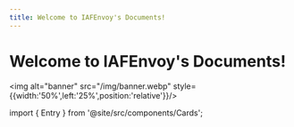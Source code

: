 ```yaml
---
title: Welcome to IAFEnvoy's Documents!
---
```


# Welcome to IAFEnvoy's Documents!

<img alt="banner" src="/img/banner.webp" style={{width:'50%',left:'25%',position:'relative'}}/>

import { Entry } from '@site/src/components/Cards';

<section class="projects">
    <div class="projectsContainer" style={{display:'grid',gridTemplateColumns: '1fr 1fr'}}>
        <Entry link="/docs/library/annotation-lib" name="Annotation Lib" content="Simplify your registration with annotation powered system."/>
        <Entry link="/docs/library/jupiter" name="Jupiter" content="A powerful, auto sync config library."/>
        <Entry link="/docs/library/neptune" name="Neptune" content="Fully utilized toolkit for x-plat developing mods."/>
        <Entry link="/docs/library/uranus" name="Uranus" content="Animation engine provider and more utilities for Fabric."/>
        <Entry link="/docs/mod/avaritia-reborn" name="Avaritia Reborn" content="The fabric version of Avaritia Mod."/>
        <Entry link="/docs/mod/rainimator-mod" name="Rainimator Mod" content="Secondary creation of Rainimator Minecraft Animation."/>
		<Entry link="/docs/mod/ice-and-fire-ce" name="Ice And Fire: Community Edition" content="Fork of the popular Ice And Fire mod for Fabric, NeoForge and Forge, aimed at fixing bugs and implementing features, wanted by the community."/>
    </div>
</section>
